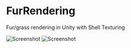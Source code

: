# FurRendering
Fur/grass rendering in Unity with Shell Texturing

![Screenshot](https://i.imgur.com/xQKyHtm.jpg)
![Screenshot](https://i.imgur.com/XROMcze.jpg)


